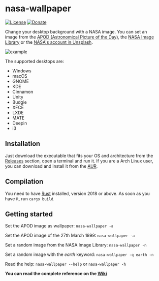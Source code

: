 # nasa-wallpaper

[![License](https://img.shields.io/badge/License-Apache%202.0-blue.svg)](https://www.apache.org/licenses/LICENSE-2.0)
[![Donate](https://img.shields.io/badge/Donate-PayPal-green.svg)](https://www.paypal.me/davidpoblacion)

Change your desktop background with a NASA image. You can set an image from the [APOD (Astronomical Picture of the Day)](https://apod.nasa.gov/apod/), the [NASA Image Library](https://images.nasa.gov/) or the [NASA's account in Unsplash](https://unsplash.com/@nasa).

![example](https://images-assets.nasa.gov/image/iss040e008244/iss040e008244~small.jpg)

The supported desktops are:
* Windows
* macOS
* GNOME
* KDE
* Cinnamon
* Unity
* Budgie
* XFCE
* LXDE
* MATE
* Deepin
* i3

## Installation
Just download the executable that fits your OS and architecture from the [Releases](https://github.com/davidpob99/nasa-wallpaper/releases) section, open a terminal and run it. If you are a Arch Linux user, you can download and install it from the [AUR](https://aur.archlinux.org/packages/nasa-wallpaper/).

## Compilation
You need to have [Rust](https://www.rust-lang.org/) installed, version 2018 or above. As soon as you have it, run `cargo build`.

## Getting started
Set the APOD image as wallpaper: `nasa-wallpaper -a`

Set the APOD image of the 27th March 1999: `nasa-wallpaper -a`

Set a random image from the NASA Image Library: `nasa-wallpaper -n`

Set a random image with the _earth_ keyword: `nasa-wallpaper -q earth -n`

Read the help: `nasa-wallpaper --help` or `nasa-wallpaper -h`

**You can read the complete reference on the [Wiki](https://github.com/davidpob99/nasa-wallpaper/wiki/Reference)**
